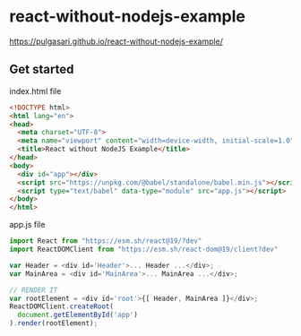# react-without-nodejs-example
https://pulgasari.github.io/react-without-nodejs-example/

## Get started

index.html file
```html
<!DOCTYPE html>
<html lang="en">
<head>
  <meta charset="UTF-8">
  <meta name="viewport" content="width=device-width, initial-scale=1.0">
  <title>React without NodeJS Example</title>
</head>
<body>
  <div id="app"></div>
  <script src="https://unpkg.com/@babel/standalone/babel.min.js"></script>
  <script type="text/babel" data-type="module" src="app.js"></script>
</body>
</html>
```

app.js file
```js
import React from "https://esm.sh/react@19/?dev"
import ReactDOMClient from "https://esm.sh/react-dom@19/client?dev"

var Header = <div id='Header'>... Header ...</div>;
var MainArea = <div id='MainArea'>... MainArea ...</div>;

// RENDER IT
var rootElement = <div id='root'>{[ Header, MainArea ]}</div>;
ReactDOMClient.createRoot( 
  document.getElementById('app') 
).render(rootElement);
```
